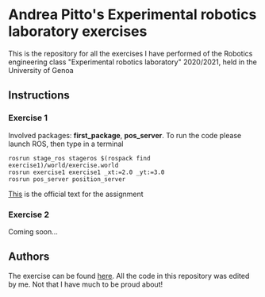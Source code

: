 # Andrea Pitto's Experimental robotics laboratory exercises
This is the repository for all the exercises I have performed of the Robotics engineering class "Experimental robotics laboratory" 2020/2021, held in the University of Genoa

## Instructions

### Exercise 1
Involved packages: **first_package**, **pos_server**. To run the code please launch ROS, then type in a terminal
```
rosrun stage_ros stageros $(rospack find exercise1)/world/exercise.world
rosrun exercise1 exercise1 _xt:=2.0 _yt:=3.0
rosrun pos_server position_server
```
<ins>[This](https://github.com/CarmineD8/exp-lab-exercises/tree/master/exercise1#monday-2809-exercise)</ins> is the official text for the assignment

### Exercise 2
Coming soon...

## Authors
The exercise can be found <ins>[here](https://github.com/CarmineD8/exp-lab-exercises)</ins>. All the code in this repository was edited by me. Not that I have much to be proud about!
